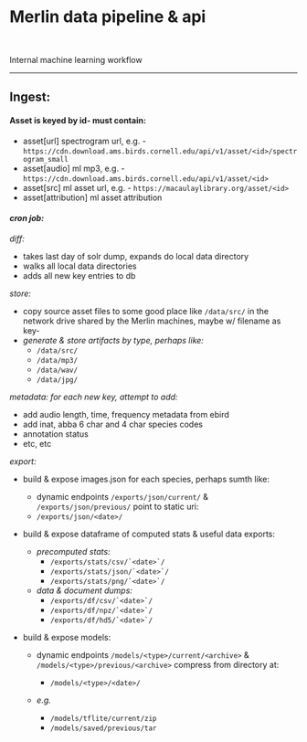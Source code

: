 
# Merlin data pipeline & api


<br/>



Internal machine learning workflow 


- - -


## Ingest:


#### Asset is keyed by id- must contain:
   - asset[url] spectrogram url, e.g.
    - `https://cdn.download.ams.birds.cornell.edu/api/v1/asset/<id>/spectrogram_small`
   - asset[audio] ml mp3, e.g.
    - `https://cdn.download.ams.birds.cornell.edu/api/v1/asset/<id>`
   - asset[src] ml asset url, e.g.
    - `https://macaulaylibrary.org/asset/<id>`
   - asset[attribution] ml asset attribution




#### *cron job:*


*diff:*
  - takes last day of solr dump, expands do local data directory
  - walks all local data directories
  - adds all new key entries to db

*store:*
- copy source asset files to some good place like `/data/src/` in the network drive shared by the Merlin machines, maybe w/ filename as key-
- *generate & store artifacts by type, perhaps like:*
  - `/data/src/`
  - `/data/mp3/`
  - `/data/wav/`
  - `/data/jpg/`


*metadata: for each new key, attempt to add:*
- add audio length, time, frequency metadata from ebird
- add inat, abba 6 char and 4 char species codes
- annotation status
-  etc, etc


*export:*
- build & expose images.json for each species, perhaps sumth like:
  - dynamic endpoints `/exports/json/current/` & `/exports/json/previous/` point to static uri:
  - `/exports/json/<date>/`


- build & expose dataframe of computed stats & useful data exports:
  - *precomputed stats:*
    - ``/exports/stats/csv/`<date>`/``
    - ``/exports/stats/json/`<date>`/``
    - ``/exports/stats/png/`<date>`/``
  - *data & document dumps:*
    - ``/exports/df/csv/`<date>`/``
    - ``/exports/df/npz/`<date>`/``
    - ``/exports/df/hd5/`<date>`/``


 - build & expose models:
    - dynamic endpoints `/models/<type>/current/<archive>` & `/models/<type>/previous/<archive>` compress from directory at:
      - `/models/<type>/<date>/`

    - *e.g.*   
      - `/models/tflite/current/zip`
      - `/models/saved/previous/tar`
